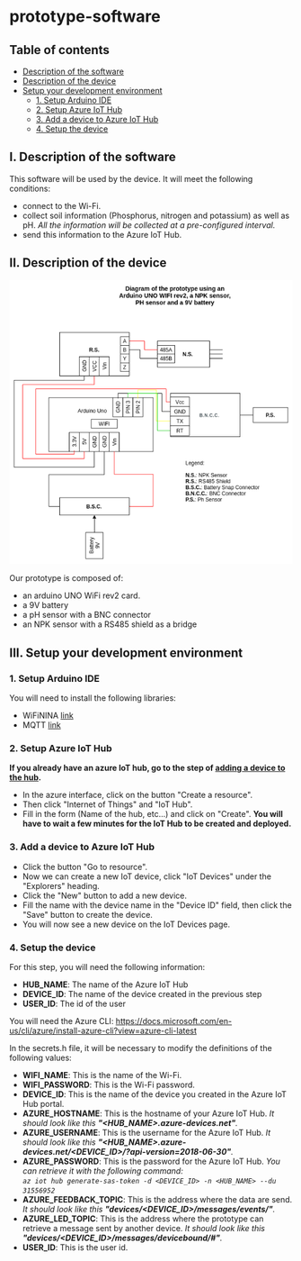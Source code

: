# prototype-software

## Table of contents

- [Description of the software](#I-Description-of-the-software)
- [Description of the device](#II-Description-of-the-device)
- [Setup your development environment](#III-setup-your-development-environment)
    - [1. Setup Arduino IDE](#1-setup-arduino-ide)
    - [2. Setup Azure IoT Hub](#2-setup-azure-iot-hub)
    - [3. Add a device to Azure IoT Hub](#3-add-a-device-to-azure-iot-hub)
    - [4. Setup the device](#4-setup-the-device)

## I. Description of the software

This software will be used by the device. It will meet the following conditions:
- connect to the Wi-Fi.
- collect soil information (Phosphorus, nitrogen and potassium) as well as pH. *All the information will be collected at a pre-configured interval.*
- send this information to the Azure IoT Hub.

## II. Description of the device

![Electrical diagram of the prototype](./img/prototype%20diagram.png)

Our prototype is composed of:
- an arduino UNO WiFi rev2 card.
- a 9V battery
- a pH sensor with a BNC connector
- an NPK sensor with a RS485 shield as a bridge

## III. Setup your development environment

### 1. Setup Arduino IDE

You will need to install the following libraries:
- WiFiNINA [link](https://www.arduino.cc/en/Reference/WiFiNINA)
- MQTT [link](https://github.com/256dpi/arduino-mqtt)

### 2. Setup Azure IoT Hub

**If you already have an azure IoT hub, go to the step of [adding a device to the hub](#2-add-a-device-to-azure-iot-hub).**

- In the azure interface, click on the button "Create a resource".
- Then click "Internet of Things" and "IoT Hub".
- Fill in the form (Name of the hub, etc...) and click on "Create". **You will have to wait a few minutes for the IoT Hub to be created and deployed.**

### 3. Add a device to Azure IoT Hub

- Click the button "Go to resource".
- Now we can create a new IoT device, click "IoT Devices" under the "Explorers" heading.
- Click the "New" button to add a new device.
- Fill the name with the device name in the "Device ID" field, then click the "Save" button to create the device.
- You will now see a new device on the IoT Devices page.

### 4. Setup the device

For this step, you will need the following information:
- **HUB_NAME**: The name of the Azure IoT Hub
- **DEVICE_ID**: The name of the device created in the previous step
- **USER_ID**: The id of the user

You will need the Azure CLI: https://docs.microsoft.com/en-us/cli/azure/install-azure-cli?view=azure-cli-latest

In the secrets.h file, it will be necessary to modify the definitions of the following values:
- **WIFI_NAME**: This is the name of the Wi-Fi.
- **WIFI_PASSWORD**: This is the Wi-Fi password.
- **DEVICE_ID**: This is the name of the device you created in the Azure IoT Hub portal.
- **AZURE_HOSTNAME**: This is the hostname of your Azure IoT Hub. *It should look like this **"<HUB_NAME>.azure-devices.net"**.*
- **AZURE_USERNAME**: This is the username for the Azure IoT Hub. *It should look like this **"<HUB_NAME>.azure-devices.net/<DEVICE_ID>/?api-version=2018-06-30"**.*
- **AZURE_PASSWORD**: This is the password for the Azure IoT Hub. *You can retrieve it with the following command:   
``
az iot hub generate-sas-token -d <DEVICE_ID> -n <HUB_NAME> --du 31556952
``*
- **AZURE_FEEDBACK_TOPIC**: This is the address where the data are send. *It should look like this **"devices/<DEVICE_ID>/messages/events/"**.*
- **AZURE_LED_TOPIC**: This is the address where the prototype can retrieve a message sent by another device. *It should look like this **"devices/<DEVICE_ID>/messages/devicebound/#"**.*
- **USER_ID**: This is the user id.


